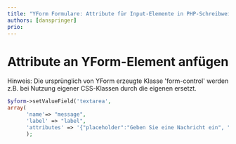 ```yaml
---
title: "YForm Formulare: Attribute für Input-Elemente in PHP-Schreibweise"
authors: [danspringer]
prio:
---
```



# Attribute an YForm-Element anfügen

Hinweis: Die ursprünglich von YForm erzeugte Klasse 'form-control' werden z.B. bei Nutzung eigener CSS-Klassen durch die eigenen ersetzt.

```php
$yform->setValueField('textarea', 
array(
      'name'=> "message",
      'label' => "label",
      'attributes' => '{"placeholder":"Geben Sie eine Nachricht ein", "class":"css-klassenname", "id":"form-id"}')
      );
```
